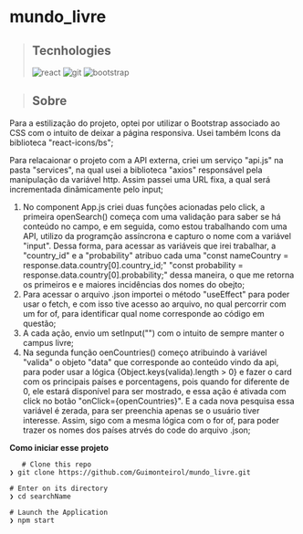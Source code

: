 # mundo_livre

> ## Tecnhologies
> <img alt="react" src="https://img.shields.io/badge/React-20232A?style=for-the-badge&logo=react&logoColor=61DAFB" />
> <img alt="git" src="https://img.shields.io/badge/Git-F05032?style=for-the-badge&logo=git&logoColor=white" />
> <img alt="bootstrap" src="https://img.shields.io/badge/Bootstrap-563D7C?style=for-the-badge&logo=bootstrap&logoColor=white" />


> ## Sobre

Para a estilização do projeto, optei por utilizar o Bootstrap associado ao CSS com o intuito de deixar a página responsiva.
Usei também Icons da biblioteca "react-icons/bs";

Para relacaionar o projeto com a API externa, criei um serviço "api.js" na pasta "services", na qual usei a biblioteca "axios" responsável
pela manipulação da variável http. Assim passei uma URL fixa, a qual será incrementada dinâmicamente pelo input;

1. No component App.js criei duas funções acionadas pelo click, a primeira openSearch() começa com uma validação para saber se há conteúdo no campo,
e em seguida, como estou trabalhando com uma API, utilizo da programção assíncrona e capturo o nome com a variável "input". Dessa forma, para acessar
as variáveis que irei trabalhar, a "country_id" e a "probability" atribuo cada uma "const nameCountry = response.data.country[0].country_id;"
"const probability = response.data.country[0].probability;" dessa maneira, o que me retorna os primeiros e e maiores incidências dos nomes do obejto;
2. Para acessar o arquivo .json importei o método "useEffect" para poder usar o fetch, e com isso tive acesso ao arquivo, no qual percorrir com um for of,
para identificar qual nome corresponde ao código em questão;
3. A cada ação, envio um setInput("") com o intuito de sempre manter o campus livre;
4. Na segunda função oenCountries() começo atribuindo à variável "valida" o objeto "data" que corresponde ao conteúdo vindo da api, para poder usar a lógica
 {Object.keys(valida).length > 0} e fazer o card com os principais países e porcentagens, pois quando for diferente de 0, ele estará disponível para ser mostrado,
 e essa ação é ativada com click no botão "onClick={openCountries}". E a cada nova pesquisa essa variável é zerada, para ser preenchia apenas se o usuário tiver interesse.
 Assim, sigo com a mesma lógica com o for of, para poder trazer os nomes dos países atrvés do code do arquivo .json;
 
 <a id="launch"> **Como iniciar esse projeto** </a>

       # Clone this repo
    ❯ git clone https://github.com/Guimonteirol/mundo_livre.git

    # Enter on its directory
    ❯ cd searchName

    # Launch the Application    
    ❯ npm start
